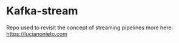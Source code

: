 # Kafka-stream
Repo used to revisit the concept of streaming pipelines
more here: https://lucianonieto.com
